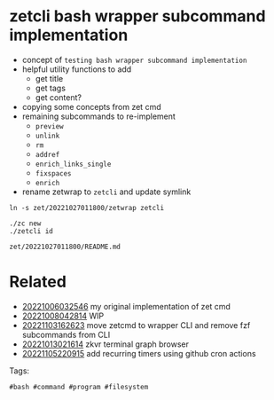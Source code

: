 # zetcli bash wrapper subcommand implementation

- concept of `testing bash wrapper subcommand implementation`
- helpful utility functions to add
  - get title
  - get tags
  - get content?
- copying some concepts from zet cmd
- remaining subcommands to re-implement
  - `preview`
  - `unlink`
  - `rm`
  - `addref`
  - `enrich_links_single`
  - `fixspaces`
  - `enrich`
- rename zetwrap to `zetcli` and update symlink

```
ln -s zet/20221027011800/zetwrap zetcli

./zc new
./zetcli id

```

` zet/20221027011800/README.md `

# Related

- [20221006032546](/zet/20221006032546/README.md) my original implementation of zet cmd
- [20221008042814](/zet/20221008042814/README.md) WIP
- [20221103162623](/zet/20221103162623/README.md) move zetcmd to wrapper CLI and remove fzf subcommands from CLI
- [20221013021614](/zet/20221013021614/README.md) zkvr terminal graph browser
- [20221105220915](/zet/20221105220915/README.md) add recurring timers using github cron actions

Tags:

    #bash #command #program #filesystem
